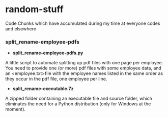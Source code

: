 # random-stuff
Code Chunks which have accumulated during my time at everyone codes and elsewhere

### split_rename-employee-pdfs
- **split_rename-employee-pdfs.py**

 A little script to automate splitting up pdf files with one page per employee. You need to provide one (or more) pdf files with some employee data, and an <employee.txt>file with the employee names listed in the same order as they occur in the pdf file, one employee per line.

- **split_rename-executable.7z**

A zipped folder containing an executable file and source folder, which eliminates the need for a Python distribution (only for Windows at the moment).
